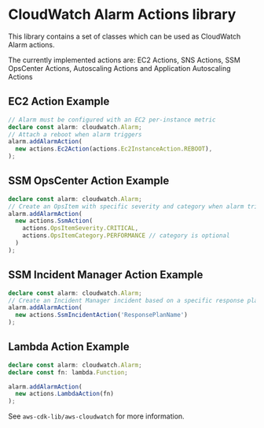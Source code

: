 # CloudWatch Alarm Actions library


This library contains a set of classes which can be used as CloudWatch Alarm actions.

The currently implemented actions are: EC2 Actions, SNS Actions, SSM OpsCenter Actions, Autoscaling Actions and Application Autoscaling Actions


## EC2 Action Example

```ts
// Alarm must be configured with an EC2 per-instance metric
declare const alarm: cloudwatch.Alarm;
// Attach a reboot when alarm triggers
alarm.addAlarmAction(
  new actions.Ec2Action(actions.Ec2InstanceAction.REBOOT),
);
```

## SSM OpsCenter Action Example

```ts
declare const alarm: cloudwatch.Alarm;
// Create an OpsItem with specific severity and category when alarm triggers
alarm.addAlarmAction(
  new actions.SsmAction(
    actions.OpsItemSeverity.CRITICAL,
    actions.OpsItemCategory.PERFORMANCE // category is optional
  )
);
```

## SSM Incident Manager Action Example

```ts
declare const alarm: cloudwatch.Alarm;
// Create an Incident Manager incident based on a specific response plan
alarm.addAlarmAction(
  new actions.SsmIncidentAction('ResponsePlanName')
);
```

## Lambda Action Example

```ts
declare const alarm: cloudwatch.Alarm;
declare const fn: lambda.Function;

alarm.addAlarmAction(
  new actions.LambdaAction(fn)
);
```

See `aws-cdk-lib/aws-cloudwatch` for more information.
